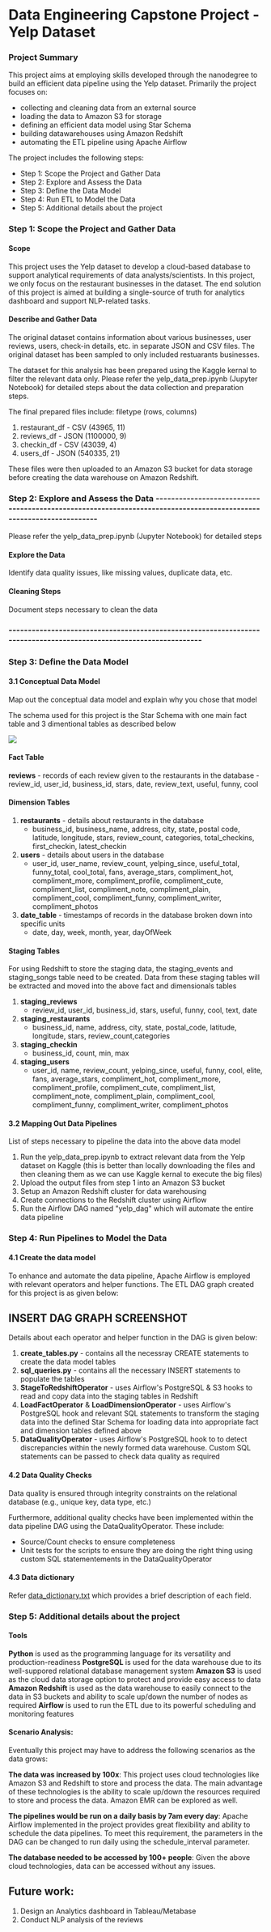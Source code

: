 # Data Engineering Capstone Project - Yelp Dataset
### Project Summary
This project aims at employing skills developed through the nanodegree to build an efficient data pipeline using the Yelp dataset. 
Primarily the project focuses on: 
* collecting and cleaning data from an external source 
* loading the data to Amazon S3 for storage
* defining an efficient data model using Star Schema
* building datawarehouses using Amazon Redshift
* automating the ETL pipeline using Apache Airflow

The project includes the following steps:
* Step 1: Scope the Project and Gather Data
* Step 2: Explore and Assess the Data
* Step 3: Define the Data Model
* Step 4: Run ETL to Model the Data
* Step 5: Additional details about the project

### Step 1: Scope the Project and Gather Data
#### Scope
This project uses the Yelp dataset to develop a cloud-based database to support analytical requirements of data analysts/scientists. In this project, we only focus on the restaurant businesses in the dataset. The end solution of this project is aimed at building a single-source of truth for analytics dashboard and support NLP-related tasks.

#### Describe and Gather Data
The original dataset contains information about various businesses, user reviews, users, check-in details, etc. in separate JSON and CSV files. The original dataset has been sampled to only included restuarants businesses. 

The dataset for this analysis has been prepared using the Kaggle kernal to filter the relevant data only. Please refer the yelp_data_prep.ipynb (Jupyter Notebook) for detailed steps about the data collection and preparation steps.

The final prepared files include: filetype (rows, columns)
1. restaurant_df - CSV (43965, 11)
2. reviews_df - JSON (1100000, 9)
3. checkin_df - CSV (43039, 4)
4. users_df - JSON (540335, 21)

These files were then uploaded to an Amazon S3 bucket for data storage before creating the data warehouse on Amazon Redshift.


### Step 2: Explore and Assess the Data -------------------------------------------------------------------------------------------------------------------
Please refer the yelp_data_prep.ipynb (Jupyter Notebook) for detailed steps

#### Explore the Data 
Identify data quality issues, like missing values, duplicate data, etc.

#### Cleaning Steps
Document steps necessary to clean the data

### -------------------------------------------------------------------------------------------------------------------

### Step 3: Define the Data Model
#### 3.1 Conceptual Data Model
Map out the conceptual data model and explain why you chose that model

The schema used for this project is the Star Schema with one main fact table and 3 dimentional tables as described below

<img src="https://github.com/SumerBangera/Data-Engineering/blob/main/Captone Project - Yelp Data/images/Schema.png"/>


#### Fact Table
**reviews** - records of each review given to the restaurants in the database
    - review_id, user_id, business_id, stars, date, review_text, useful, funny, cool
    
#### Dimension Tables
1. **restaurants** - details about restaurants in the database
    - business_id, business_name, address, city, state, postal code, latitude, longitude, stars, review_count, categories, total_checkins, first_checkin, latest_checkin
2. **users** - details about users in the database
    - user_id, user_name, review_count, yelping_since, useful_total, funny_total, cool_total, fans, average_stars, compliment_hot, compliment_more, compliment_profile, compliment_cute, compliment_list, compliment_note, compliment_plain, compliment_cool, compliment_funny, compliment_writer, compliment_photos
3. **date_table** - timestamps of records in the database broken down into specific units
    - date, day, week, month, year, dayOfWeek
    

#### Staging Tables
For using Redshift to store the staging data, the staging_events and staging_songs table need to be created. Data from these staging tables will be extracted and moved into the above fact and dimensionals tables

1. **staging_reviews** 
    - review_id, user_id, business_id, stars, useful, funny, cool, text, date
2. **staging_restaurants** 
    - business_id, name, address, city, state, postal_code, latitude, longitude, stars, review_count,categories
3. **staging_checkin**
    - business_id, count, min, max
4. **staging_users**
    - user_id, name, review_count, yelping_since, useful, funny, cool, elite,	fans,	average_stars, compliment_hot, compliment_more, compliment_profile, compliment_cute, compliment_list, compliment_note, compliment_plain, compliment_cool, compliment_funny, compliment_writer, compliment_photos


#### 3.2 Mapping Out Data Pipelines
List of steps necessary to pipeline the data into the above data model
1. Run the yelp_data_prep.ipynb to extract relevant data from the Yelp dataset on Kaggle (this is better than locally downloading the files and then cleaning them as we can use Kaggle kernal to execute the big files)
2. Upload the output files from step 1 into an Amazon S3 bucket
3. Setup an Amazon Redshift cluster for data warehousing
4. Create connections to the Redshift cluster using Airflow
5. Run the Airflow DAG named "yelp_dag" which will automate the entire data pipeline

### Step 4: Run Pipelines to Model the Data 
#### 4.1 Create the data model
To enhance and automate the data pipeline, Apache Airflow is employed with relevant operators and helper functions. The ETL DAG graph created for this project is as given below:

## INSERT DAG GRAPH SCREENSHOT

Details about each operator and helper function in the DAG is given below:
1. **create_tables.py** - contains all the necessray CREATE statements to create the data model tables
2. **sql_queries.py** - contains all the necessary INSERT statements to populate the tables 
3. **StageToRedshiftOperator** - uses Airflow's PostgreSQL & S3 hooks to read and copy data into the staging tables in Redshift
4. **LoadFactOperator** & **LoadDimensionOperator** - uses Airflow's PostgreSQL hook and relevant SQL statements to transform the staging data into the defined Star Schema for loading data into appropriate fact and dimension tables defined above
5. **DataQualityOperator** - uses Airflow's PostgreSQL hook to to detect discrepancies within the newly formed data warehouse. Custom SQL statements can be passed to check data quality as required

#### 4.2 Data Quality Checks
Data quality is ensured through integrity constraints on the relational database (e.g., unique key, data type, etc.)

Furthermore, additional quality checks have been implemented within the data pipeline DAG using the DataQualityOperator. These include:
 * Source/Count checks to ensure completeness
 * Unit tests for the scripts to ensure they are doing the right thing using custom SQL statementements in the DataQualityOperator

#### 4.3 Data dictionary 
Refer [data_dictionary.txt](https://github.com/SumerBangera/Data-Engineering/blob/main/Captone%20Project%20-%20Yelp%20Data/data_dictionary.txt) which provides a brief description of each field. 


### Step 5: Additional details about the project
#### Tools
**Python** is used as the programming language for its versatility and production-readiness
**PostgreSQL** is used for the data warehouse due to its well-suppored relational database management system
**Amazon S3** is used as the cloud data storage option to protect and provide easy access to data
**Amazon Redshift** is used as the data warehouse to easily connect to the data in S3 buckets and ability to scale up/down the number of nodes as required
**Airflow** is used to run the ETL due to its powerful scheduling and monitoring features


#### Scenario Analysis:
Eventually this project may have to address the following scenarios as the data grows:

**The data was increased by 100x**: This project uses cloud technologies like Amazon S3 and Redshift to store and process the data. The main advantage of these technologies is the ability to scale up/down the resources required to store and process the data. Amazon EMR can be explored as well. 

**The pipelines would be run on a daily basis by 7am every day**: Apache Airflow implemented in the project provides great flexibility and ability to schedule the data pipelines. To meet this requirement, the parameters in the DAG can be changed to run daily using the schedule_interval parameter. 

**The database needed to be accessed by 100+ people**: Given the above cloud technologies, data can be accessed without any issues.   


## Future work:
1. Design an Analytics dashboard in Tableau/Metabase
2. Conduct NLP analysis of the reviews
